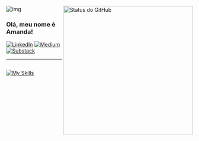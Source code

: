 <img align='right' width="350px" src="" alt="Status do GitHub">![img](https://github.com/user-attachments/assets/fabd9fbc-0305-43fe-9b6d-8e30a42c5d65)


### Olá, meu nome é Amanda! 

[![LinkedIn](https://img.shields.io/badge/-LinkedIn-0A66C2?style=for-the-badge&logo=linkedin&logoColor=white)](https://linkedin.com/in/amandadecassiaborges)
[![Medium](https://img.shields.io/badge/-Medium-000000?style=for-the-badge&logo=medium&logoColor=white)](https://medium.com/@yourusername)
[![Substack](https://img.shields.io/badge/-Substack-FF6719?style=for-the-badge&logo=substack&logoColor=white)](https://substack.com/@yourusername)

---

<div style="display: flex; align-items: center; gap: 10px;">
  
  [![My Skills](https://skillicons.dev/icons?i=python,java,php,laravel,latex,scikitlearn,tensorflow,mysql,postgresql,mongodb,docker,aws,kali&perline=13)](https://skillicons.dev)

</div>







